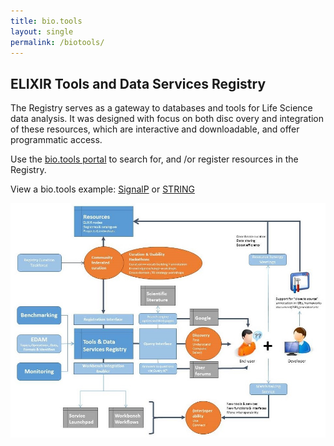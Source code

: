 ```yaml
---
title: bio.tools
layout: single
permalink: /biotools/
---
```

## ELIXIR Tools and Data Services Registry

The Registry serves as a gateway to databases and tools for Life Science data analysis. It was designed with focus on both disc
overy and integration of these resources, which are interactive and downloadable, and offer programmatic access.

Use the [bio.tools portal](https://bio.tools/) to search for, and /or register resources in the Registry.

View a bio.tools example: [SignalP](https://bio.tools/signalp) or [STRING](https://bio.tools/string)

![Registry workflow](biotools_workflow.png)
